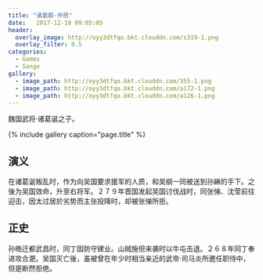 ```yaml
---
title: "诸葛靓·仲思"
date:   2017-12-10 09:05:05
header:
  overlay_image: http://oyy3dtfqo.bkt.clouddn.com/s319-1.png
  overlay_filter: 0.5
categories:
  - Games
  - Sango
gallery:
  - image_path: http://oyy3dtfqo.bkt.clouddn.com/355-1.png
  - image_path: http://oyy3dtfqo.bkt.clouddn.com/a172-1.png
  - image_path: http://oyy3dtfqo.bkt.clouddn.com/a126-1.png
---
```


魏国武将·诸葛诞之子。

{% include gallery caption="page.title" %}

## 演义

在诸葛诞叛乱时，作为向吴国要求援军的人质，和吴纲一同被送到孙綝的手下。之後为吴国效命，升至右将军。２７９年晋国发起吴国讨伐战时，同张悌、沈莹前往迎击，因太过居於劣势而主张投降时，却被张悌所拒。

## 正史

孙皓迁都武昌时，同丁固防守建业。山贼施但来袭时以牛屯击退。２６８年同丁奉进攻合淝。吴国灭亡後，虽被曾在年少时相当亲近的武帝·司马炎所邀任职侍中，但是断然拒绝。
